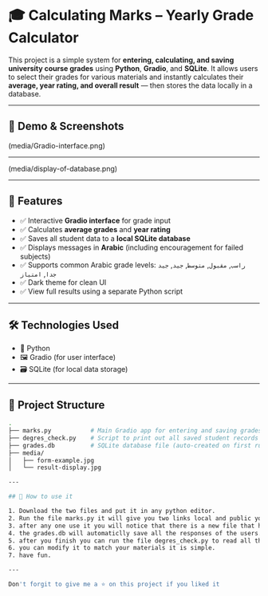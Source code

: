 # 🎓 Calculating Marks – Yearly Grade Calculator

This project is a simple system for **entering, calculating, and saving university course grades** using **Python**, **Gradio**, and **SQLite**. It allows users to select their grades for various materials and instantly calculates their **average, year rating, and overall result** — then stores the data locally in a database.

---

## 📸 Demo & Screenshots

(media/Gradio-interface.png)  

---

(media/display-of-database.png)

---

## 🧠 Features

- ✅ Interactive **Gradio interface** for grade input
- ✅ Calculates **average grades** and **year rating**
- ✅ Saves all student data to a **local SQLite database**
- ✅ Displays messages in **Arabic** (including encouragement for failed subjects)
- ✅ Supports common Arabic grade levels: `راسب`, `مقبول`, `متوسط`, `جيد`, `جيد جدا`, `امتياز`
- ✅ Dark theme for clean UI
- ✅ View full results using a separate Python script

---

## 🛠️ Technologies Used

- 🐍 Python
- 🖼️ Gradio (for user interface)
- 🗃️ SQLite (for local data storage)

---

## 📁 Project Structure

```bash
.
├── marks.py           # Main Gradio app for entering and saving grades
├── degres_check.py    # Script to print out all saved student records
├── grades.db          # SQLite database file (auto-created on first run)
├── media/
│   ├── form-example.jpg
│   └── result-display.jpg

---

## 📁 How to use it

1. Download the two files and put it in any python editor.
2. Run the file marks.py it will give you two links local and public you can use the public link to share it with others and let them use it.
3. after any one use it you will notice that there is a new file that have been created in the same directory of the mark.py file which is the grades.db.
4. the grades.db will automaticlly save all the responses of the users.
5. after you finish you can run the file degres_check.py to read all the data in grades.db make sure the path is correct.
6. you can modify it to match your materials it is simple.
7. have fun.

---

Don't forgit to give me a ⭐ on this project if you liked it






